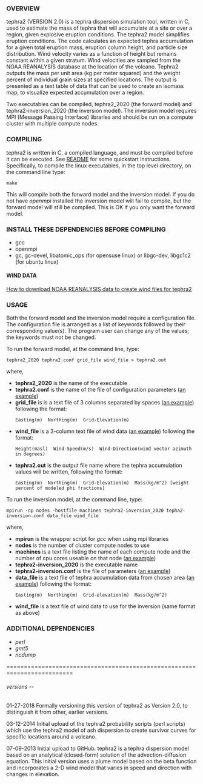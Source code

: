 

### OVERVIEW
tephra2 (VERSION 2.0) is a tephra dispersion simulation tool, written in C, used to estimate the mass of tephra that will accumulate at a site or over a region, given explosive eruption conditions. The tephra2 model simplifies eruption conditions. The code calculates an expected tephra accumulation for a given total eruption mass, eruption column height, and particle size distribution. Wind velocity varies as a function of height but remains constant within a given stratum. Wind velocities are sampled from the NOAA REANALYSIS database at the location of the volcano. Tephra2 outputs the mass per unit area (kg per meter squared) and the weight percent of individual grain sizes at specified locations. The output is presented as a text table of data that can be used to create an isomass map, to visualize expected accumulation over a region.

Two executables can be compiled, tephra2_2020 (the forward model) and tephra2-inversion_2020 (the inversion model). The inversion model requires MPI (Message Passing Interface) libraries and should be run on a compute cluster with multiple compute nodes. 

### COMPILING
tephra2 is written in C, a compiled language, and must be compiled before it can be executed. See [README](README.usage) for some quickstart instructions. Specifically, to compile the linux executables, in the top level directory, on the command line type:
```
make
```
This will compile both the forward model and the inversion model. If you do not have *openmpi* installed the inversion model will fail to compile, but the forward model will still be compiled. This is OK if you only want the forward model.

### INSTALL THESE DEPENDENCIES BEFORE COMPILING
- gcc
- openmpi
- gc, gc-devel, libatomic_ops (for opensuse linux) or libgc-dev, libgc1c2 (for ubuntu linux)

#### WIND DATA
[How to download NOAA REANALYSIS data to create wind files for tephra2](plotting_scripts/readme.wind)

### USAGE
Both the forward model and the inversion model require a configuration file. The configuration file is arranged as a list of keywords followed by their corresponding value(s). The program user can change any of the values; the keywords must not be changed.

To run the forward model, at the command line, type:
```
tephra2_2020 tephra2.conf grid_file wind_file > tephra2.out
```
where,
- **tephra2_2020** is the name of the executable
- **tephra2.conf** is the name of the file of configuration parameters ([an example](inputs/tephra2.conf))
- **grid_file** is is a text file of 3 columns separated by spaces ([an example](inputs/colima.data.grid)) following the format: 
    ```
    Easting(m)  Northing(m)  Grid-Elevation(m)
    ```  
- **wind_file** is a 3-column text file of wind data ([an example](inputs/wind1)) following the format:
   ```
   Height(masl)  Wind-Speed(m/s)  Wind-Direction(wind vector azimuth in degrees)
   ```
- **tephra2.out** is the output file name where the tephra accumulation values will be written, following the format:
    ```
    Easting(m)  Northing(m)  Grid-Elevation(m)  Mass(kg/m^2) [weight percent of modeled phi fractions]
    ```
To run the inversion model, at the command line, type:
```
mpirun -np nodes -hostfile machines tephra2-inversion_2020 tepha2-inversion.conf data_file wind_file
```
where,
- **mpirun** is the wrapper script for *gcc* when using mpi libraries
- **nodes** is the number of cluster compute nodes to use
- **machines** is a text file listing the name of each compute node and the number of cpu cores useable on that node ([an example](inputs/machines))
- **tephra2-inversion_2020** is the executable name
- **tephra2-inversion.conf** is the file of parameters ([an example](inputs/tephra2-inversion.conf))
- **data_file** is a text file of tephra accumulation data from chosen area ([an example](inputs/colima_59wgs84z13.xyz)) following the format:
    ```
    Easting(m)  Northing(m)  Grid-elevation(m)  Mass(kg/m^2)
    ```
- **wind_file** is a text file of wind data to use for the inversion (same format as above)

### ADDITIONAL DEPENDENCIES
- *perl*
- *gmt5*
- *ncdump*











=========================================================================
###### versions --
01-27-2018
Formally versioning this version of tephra2 as Version 2.0, to distinguish it from other, earlier versions.

03-12-2014
Initial upload of the tephra2 probability scripts (perl scripts) which use the tephra2 model of ash dispersion to create survivor curves for specific locations around a volcano.

07-09-2013
Initial upload to GitHub. tephra2 is a tephra dispersion model based on an analytical (closed-form) solution of the advection-diffusion equation. This initial version uses a plume model based on the beta function and incorporates a 2-D wind model that varies in speed and direction with changes in elevation. 
